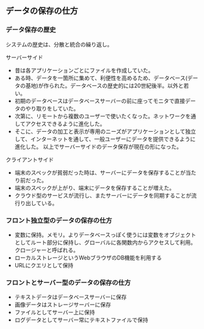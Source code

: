 ## データの保存の仕方

### データ保存の歴史
システムの歴史は、分散と統合の繰り返し。

サーバーサイド
- 昔は各アプリケーションごとにファイルを作成していた。
- ある時、データを一箇所に集めて、利便性を高めるため、データベース(データの基地)が作られた。データベースの歴史的には20世紀後半。以外と若い。
- 初期のデータベースはデータベースサーバーの前に座ってモニタで直接データのやり取りをしていた。
- 次第に、リモートから複数のユーザーで使いたくなった。ネットワークを通してアクセスできるように進化した。
- そこに、データの加工と表示が専用のニーズがアプリケーションとして独立して、インターネットを通して、一般ユーザーにデータを提供できるように進化した。
以上でサーバーサイドのデータ保存が現在の形になった。

クライアントサイド
- 端末のスペックが貧弱だった時は、サーバーにデータを保存することが当たり前だった。
- 端末のスペックが上がり、端末にデータを保存することが増えた。
- クラウド型のサービスが流行し、またサーバーにデータを同期することが流行り出している。

### フロント独立型のデータの保存の仕方

- 変数に保持。メモリ。よりデータベースっぽく使うには変数をオブジェクトとしてルート部分に保持し、グローバルに各関数内からアクセスして利用。クロージャーと呼ばれる。
- ローカルストレージというWebブラウザのDB機能を利用する
- URLにクエリとして保持

### フロントとサーバー型のデータの保存の仕方

- テキストデータはデータベースサーバーに保存
- 画像データはストレージサーバーに保存
- ファイルとしてサーバー上に保持
- ログデータとしてサーバー常にテキストファイルで保持

